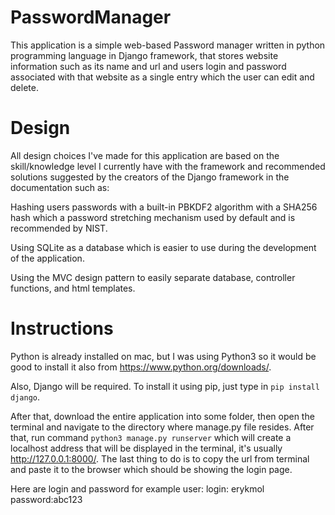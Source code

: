 # PasswordManager
This application is a simple web-based Password manager written in python programming language in Django framework, that stores website information such as its name and url and users login and password associated with that website as a single entry which the user can edit and delete.

# Design
All design choices I've made for this application are based on the skill/knowledge level I currently have with the framework and recommended solutions suggested by the creators of the Django framework in the documentation such as:

Hashing users passwords with a built-in PBKDF2 algorithm with a SHA256 hash which a password stretching mechanism used by default and is recommended by NIST.

Using SQLite as a database which is easier to use during the development of the application.

Using the MVC design pattern to easily separate database, controller functions, and html templates.

# Instructions

Python is already installed on mac, but I was using Python3 so it would be good to install it also from https://www.python.org/downloads/.

Also, Django will be required. To install it using pip, just type in `pip install django`.

After that, download the entire application into some folder, then open the terminal and navigate to the directory where manage.py file resides. After that, run command `python3 manage.py runserver` which will create a localhost address that will be displayed in the terminal, it's usually http://127.0.0.1:8000/. The last thing to do is to copy the url from terminal and paste it to the browser which should be showing the login page.

Here are login and password for example user:
login: erykmol
password:abc123



